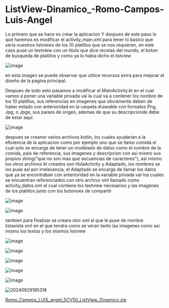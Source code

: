 # ListView-Dinamico_-Romo-Campos-Luis-Angel


Lo primero que se hace es crear la aplicacion Y despues de este paso lo que haremos es modificar el activity_main.xml para tener lo basico que seria nuestros listviews de los 10 platillos que se nos requieren, en este caso puse un textview con un titulo que dice recetas del mundo, el boton de busqueda de platillos y como ya lo habia dicho el listview

![image](https://github.com/user-attachments/assets/c8b7f451-2340-4447-9a93-e4e662570eee)

en esta imagen se puede observar que utilice revursos extra para mejorar el diseño de la pagina principal.

Despues de todo esto pasamos a modificar el MainActivity.kt en el cual vamos a poner una variable privada val la cual va a contener los nombre de los 10 platillos, sus referencias en imagenes que obviamente deben de haber estado con anterioridad en la carpeta drawable con formatos Png, Jpg, o Jpge, sus paises de origen, ademas de que su descripcionde debe de estar aqui.

![image](https://github.com/user-attachments/assets/4f9c6d25-6476-4260-ab91-aeaf6240d258)


despues se crearon varios archivos kotlin, los cuales ayudarian a la eficiencia de la aplicacion como por ejemplo uno que se llamo comida el cual solo se encarga de tener un modelado de datos como el nombre de la comida, pais de referencia, sus imagenes y descripcion con asi mismo sus propios string("que no son mas que secuencias de caracteres"), asi mismo los otros archivos kt creados son HolaActivity y Adaptado, los nombres se los puse asi por irrelevancia, el Adaptado se encarga de llamar los datos que ya se encontraban con anterioridad en la variable privada val los cuales se encuentran referenciados con otro archivo xml llamado como activity_datos.xml el cual contiene los textview necesarios y las imagenes de los platillos junto con los botonoes de compartir

![image](https://github.com/user-attachments/assets/e3383325-bfa1-488a-aed6-ffb2041dc776)


![image](https://github.com/user-attachments/assets/3a43cb20-2cc1-453d-81bb-ef70325d8b27)


tambien para finalizar se creara otro xml al que le puse de nombre listavista.xml en el que tendra como se veran tanto las imagenes como asi mismo los textos y los mismos listview

![image](https://github.com/user-attachments/assets/85786c6e-7610-49ca-adad-e8000b2b849f)

![image](https://github.com/user-attachments/assets/65cb55e1-ff46-4274-8647-93807f1930cb)

![image](https://github.com/user-attachments/assets/64bb6e34-f728-448a-83a9-94519c9086f7)

![image](https://github.com/user-attachments/assets/669e8cbd-6ddf-4eeb-9d97-15d6aa12552d)

![image](https://github.com/user-attachments/assets/0f3f1d64-2573-4aa7-972a-ca8e5e253068)

![20240929185318](https://github.com/user-attachments/assets/d157ab6f-7985-4751-8518-a6ed7efd5db1)



[Romo_Campos_LUIS_angel_5CV50_ListView_Dinamico.zip](https://github.com/user-attachments/files/17182462/Romo_Campos_LUIS_angel_5CV50_ListView_Dinamico.zip)


